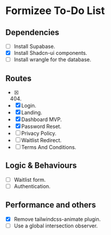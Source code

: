 # Formizee To-Do List

## Dependencies

- [ ] Install Supabase.
- [x] Install Shadcn-ui components.
- [ ] Install wrangle for the database.

## Routes

- [x] 404.
- [x] Login.
- [x] Landing.
- [x] Dashboard MVP.
- [x] Password Reset.
- [ ] Privacy Policy.
- [ ] Waitlist Redirect.
- [ ] Terms And Conditions.

## Logic & Behaviours

- [ ] Waitlist form.
- [ ] Authentication.

## Performance and others

- [x] Remove tailwindcss-animate plugin.
- [ ] Use a global intersection observer.
